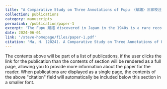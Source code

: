 ```yaml
---
title: "A Comparative Study on Three Annotations of Fupu 〈賦譜〉三家校注平議"
collection: publications
category: manuscripts
permalink: /publication/paper-1
excerpt: 'The Fupu 賦譜 discovered in Japan in the 1940s is a rare record of various norms for writing Fu 賦 by people at that time, which enables us to better understand the structural characteristics of the Tang Dynasty''s Lufu 律賦. Currently, there are mainly three kinds of annotations of the Fupu that are commonly used, They are A Brief Introduction of Fu Pu by Stephen R. Bokenkamp, Annotations of Fupu by Bowei Zhang 張伯偉, and Annotations of the Manuscripts of Fupu in Tang Dynasty by Hanglun Zhan 詹杭倫. This article compares the three most commonly used Fupu annotations in the academic circle, reviews the three annotations, and discuss the influence of the differences of the three kinds of annotations on academic research.'
date: 2024-06-01
link: '/steve-homepage/files/paper-1.pdf'
citation: 'Ma, H. (2024). A Comparative Study on Three Annotations of Fupu. Newsletter for International China Studies, 28, 371-380.'
---
```


The contents above will be part of a list of publications, if the user clicks the link for the publication than the contents of section will be rendered as a full page, allowing you to provide more information about the paper for the reader. When publications are displayed as a single page, the contents of the above "citation" field will automatically be included below this section in a smaller font.
